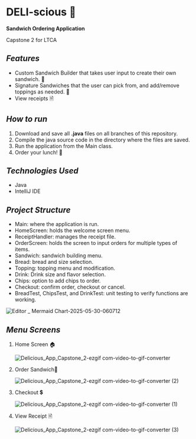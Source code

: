 # DELI-scious 🍔
**Sandwich Ordering Application**

Capstone 2 for LTCA

## *Features*
- Custom Sandwich Builder that takes user input to create their own sandwich. 🍔
- Signature Sandwiches that the user can pick from, and add/remove toppings as needed. 🧀
- View receipts 🗎


## *How to run*
1. Download and save all **.java** files on all branches of this repository.
2. Compile the java source code in the directory where the files are saved.
3. Run the application from the Main class.
4. Order your lunch! 🍴

## *Technologies Used*
- Java
- IntelliJ IDE

## *Project Structure*
- Main: where the application is run.
- HomeScreen: holds the welcome screen menu.                                                         
- ReceiptHandler: manages the receipt file.
- OrderScreen: holds the screen to input orders for multiple types of items.
- Sandwich: sandwich building menu.
- Bread: bread and size selection.
- Topping: topping menu and modification.
- Drink: Drink size and flavor selection.
- Chips: option to add chips to order.
- Checkout: confirm order, checkout or cancel.
- BreadTest, ChipsTest, and DrinkTest: unit testing to verify functions are working.



![Editor _ Mermaid Chart-2025-05-30-060712](https://github.com/user-attachments/assets/51da00be-be30-4e8a-82aa-a5abb718a2d3)




## *Menu Screens*
1. Home Screen 🏠
   
   ![Delicious_App_Capstone_2-ezgif com-video-to-gif-converter](https://github.com/user-attachments/assets/b089f1f6-ac5f-4d30-a39e-fc13afc1fe93)

2. Order Sandwich🥪

    ![Delicious_App_Capstone_2-ezgif com-video-to-gif-converter (2)](https://github.com/user-attachments/assets/b2a79aff-cf9e-40ab-9bbf-2f343351322e)

  
3. Checkout 💲

   ![Delicious_App_Capstone_2-ezgif com-video-to-gif-converter (1)](https://github.com/user-attachments/assets/d3cbdbe9-e495-4a61-8ea3-ef159a672de4)

5. View Receipt 🗎

   ![Delicious_App_Capstone_2-ezgif com-video-to-gif-converter (3)](https://github.com/user-attachments/assets/b472f0d6-315e-4e1e-82a9-8f8c1fa8b4c3)

